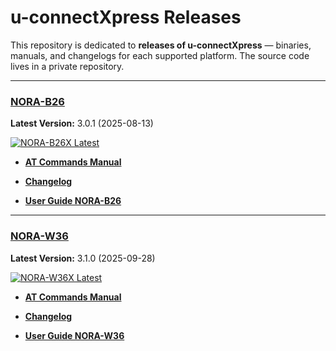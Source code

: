 # u-connectXpress Releases

This repository is dedicated to **releases of u-connectXpress** — binaries, manuals, and changelogs for each supported platform.
The source code lives in a private repository.

---

### [NORA-B26](https://www.u-blox.com/en/product/nora-b2-series)

**Latest Version:** 3.0.1 (2025-08-13)

[![NORA-B26X Latest](https://img.shields.io/github/v/release/u-blox/u-connectXpress?filter=NORA-B26X-*&label=NORA-B26X&color=blue&logo=u-blox&logoColor=white)](https://github.com/u-blox/u-connectXpress/releases/tag/NORA-B26X-3.0.1)

- **[AT Commands Manual](NORA-B26/3.0.1/at_commands.md)**

- **[Changelog](NORA-B26/CHANGELOG-NORA-B26.md)**

- **[User Guide NORA-B26](https://www.u-blox.com/en/sho-online-documentation/nora-b26/user-guide)**

---

### [NORA-W36](https://www.u-blox.com/en/product/nora-w36-series)

**Latest Version:** 3.1.0 (2025-09-28)

[![NORA-W36X Latest](https://img.shields.io/github/v/release/u-blox/u-connectXpress?filter=NORA-W36X-*&label=NORA-W36X&color=green&logo=u-blox&logoColor=white)](https://github.com/u-blox/u-connectXpress/releases/tag/NORA-W36X-3.1.0)

- **[AT Commands Manual](NORA-W36/3.1.0/at_commands.md)**

- **[Changelog](NORA-W36/CHANGELOG-NORA-W36.md)**

- **[User Guide NORA-W36](https://www.u-blox.com/en/sho-online-documentation/nora-w36/user-guide)**

